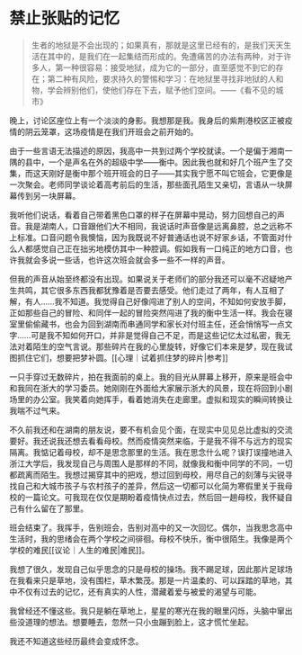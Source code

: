 # 禁止张贴的记忆

> 生者的地狱是不会出现的；如果真有，那就是这里已经有的，是我们天天生活在其中的，是我们在一起集结而形成的。免遭痛苦的办法有两种，对于许多人，第一种很容易：接受地狱，成为它的一部分，直至感觉不到它的存在；第二种有风险，要求持久的警惕和学习：在地狱里寻找非地狱的人和物，学会辨别他们，使他们存在下去，赋予他们空间。——《看不见的城市》

晚上，讨论区座位上有一个淡淡的身影。我想那是我。我身后的紫荆港校区正被疫情的阴云笼罩，这场疫情是在我们开班会之前开始的。

由于一些言语无法描述的原因，我高中一共到过两个学校就读。一个是偏于湘南一隅的县中，一个是声名在外的超级中学——衡中。因此我也就和好几个班产生了交集，而这天刚好是衡中那个班开班会的日子——其实我宁愿不叫它班会，它更像是一次聚会。老师同学谈论着高考前后的生活，那些面孔陌生又亲切，言语从一块屏幕传到另一块屏幕。

我听他们说话，看着自己带着黑色口罩的样子在屏幕中晃动，努力回想自己的声音。我是湖南人，口音跟他们大不相同，我说话时声音像是远离鼻腔，总之远称不上标准。口音问题令我懊恼，因为我既说不好普通话也说不好家乡话，不管面对什么人都感觉自己正在拙劣地模仿其中一种腔调。假如我有一口纯正的地方口音，也许我就会多说一些话，也许这次班会就会多一些不一样的声音。

但我的声音从始至终都没有出现。如果说关于老师们的部分我还可以毫不迟疑地产生共鸣，其它很多东西我都犹豫着是否要去感受。他们走过了两年，有人互相了解，有人……我不知道。我觉得自己好像闯进了别人的空间，不知如何安放手脚，正如那些自己的冒险、和同伴一起的冒险突然闯进了我的衡中生活一样。我会在寝室里偷偷藏书，也会为回到湖南而串通同学和家长对付班主任，还会悄悄写一点文字……可是我不知如何开口，并非是觉得自己不足，而是这些记忆太过私密，我无法对着陌生的空气言说。那些碎片在我的心里旋转，好像它们本来是梦，现在我试图抓住它们，想要把梦补圆。[[心理｜试着抓住梦的碎片|参考]]

一只手穿过无数碎片，拍在我面前的桌上。我的目光从屏幕上移开，原来是班会中和我同在浙大的学习委员。她刚刚在外面给大家展示浙大的风景，现在将回到小剧场里的办公室。我笑着向她挥手，看着她消失在走廊里。虚拟和现实的瞬间转换让我喘不过气来。

不久前我还和在湖南的朋友说，要不有机会见个面，在现实中见见总比虚拟的交流要好。我还说我还想去看看母校。然而疫情突然来临，于是我不得不与远方的现实隔离。我惦记着母校，却不是思念那里的生活。我在思念什么呢？误打误撞地进入浙江大学后，我发现自己与周围人是那样的不同，就像我和衡中同学的不同，一切都疏离而陌生。我想过揭穿其中的把戏，想过回到母校，用尽自己的刻薄与尖锐寻找自己和大城市孩子与农村孩子的差异，然后这一切都可以化简为寒假里关于我母校的一篇论文。可我现在仅仅是期盼着疫情快点过去，然后回一趟母校，我怀疑自己有什么留在了那里。

班会结束了。我挥手，告别班会，告别对高中的又一次回忆。偶尔，当我思念高中生活时，我的思绪会在两个学校之间徘徊。母校不快乐，衡中很陌生。我像是两个学校的难民[[议论｜人生的难民|难民]]。

我想了很久，发现自己似乎思念的只是母校的操场。我不踢足球，因此那片足球场在我看来只是草地，没有围栏，草木繁茂。那是一片温柔的、可以踩踏的草地，其中不仅有过去的记忆，还有真实的人性，潜藏着爱与被爱的渴望与可能。

我曾经还不懂这些。我只是躺在草地上，星星的寒光在我的眼里闪烁，头脑中窜出些没道理的想法。想要睡去，忽然一只小虫蹦到脸上，这才慌忙坐起。

我还不知道这些经历最终会变成怀念。